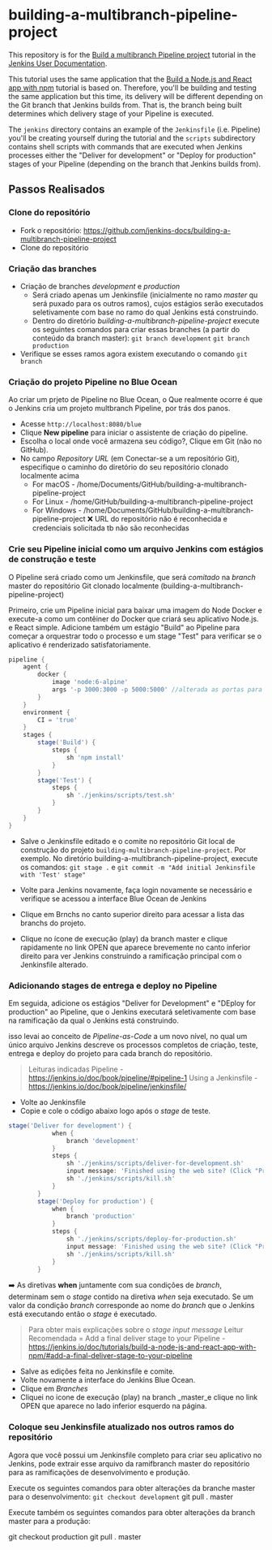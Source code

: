# building-a-multibranch-pipeline-project

This repository is for the
[Build a multibranch Pipeline project](https://jenkins.io/doc/tutorials/build-a-multibranch-pipeline-project/)
tutorial in the [Jenkins User Documentation](https://jenkins.io/doc/).

This tutorial uses the same application that the [Build a Node.js and React app
with
npm](https://jenkins.io/doc/tutorials/build-a-node-js-and-react-app-with-npm/)
tutorial is based on. Therefore, you'll be building and testing the same
application but this time, its delivery will be different depending on the Git
branch that Jenkins builds from. That is, the branch being built determines
which delivery stage of your Pipeline is executed.

The `jenkins` directory contains an example of the `Jenkinsfile` (i.e. Pipeline)
you'll be creating yourself during the tutorial and the `scripts` subdirectory
contains shell scripts with commands that are executed when Jenkins processes
either the "Deliver for development" or "Deploy for production" stages of your
Pipeline (depending on the branch that Jenkins builds from).


## Passos Realisados

### Clone do repositório
- Fork o repositório: https://github.com/jenkins-docs/building-a-multibranch-pipeline-project
- Clone do repositório 

### Criação das branches
- Criação de branches _development_ e _production_
    - Será criado apenas um Jenkinsfile (inicialmente no ramo _master_ qu será puxado para os outros ramos), cujos estágios serão executados seletivamente com base no ramo do qual Jenkins está construindo.
    - Dentro do diretório _building-a-multibranch-pipeline-project_ execute os seguintes comandos para criar essas branches (a partir do conteúdo da branch master):
    `git branch development`
    `git branch production`
- Verifique se esses ramos agora existem executando o comando `git branch`

### Criação do projeto Pipeline no Blue Ocean
Ao criar um prjeto de Pipeline no Blue Ocean, o Que realmente ocorre é que o Jenkins cria um projeto multbranch Pipeline, por trás dos panos. 
- Acesse `http://localhost:8080/blue`
- Clique **New pipeline** para iniciar o assistente de criação do pipeline.
- Escolha o local onde você armazena seu código?, Clique em Git (não no GitHub).
- No campo _Repository URL_ (em Conectar-se a um repositório Git), especifique o caminho do diretório do seu repositório clonado localmente acima
    - For macOS - /home/Documents/GitHub/building-a-multibranch-pipeline-project
    - For Linux - /home/GitHub/building-a-multibranch-pipeline-project
    - For Windows - /home/Documents/GitHub/building-a-multibranch-pipeline-project
 :x: URL do repositório não é reconhecida e credenciais solicitada tb não são reconhecidas

 ### Crie seu Pipeline inicial como um arquivo Jenkins com estágios de construção e teste
O Pipeline será criado como um Jenkinsfile, que será _comitado_ na _branch_ master do repositório Git clonado localmente (building-a-multibranch-pipeline-project)

Primeiro, crie um Pipeline inicial para baixar uma imagem do Node Docker e execute-a como um contêiner do Docker que criará seu aplicativo Node.js. e React simple. Adicione também um estágio "Build" ao Pipeline para começar a orquestrar todo o processo e um stage "Test" para verificar se o aplicativo é renderizado satisfatoriamente.

~~~groovy
pipeline {
    agent {
        docker {
            image 'node:6-alpine'
            args '-p 3000:3000 -p 5000:5000' //alterada as portas para 3001 e 5001
        }
    }
    environment {
        CI = 'true'
    }
    stages {
        stage('Build') {
            steps {
                sh 'npm install'
            }
        }
        stage('Test') {
            steps {
                sh './jenkins/scripts/test.sh'
            }
        }
    }
}
~~~

- Salve o Jenkinsfile editado e o comite no repositório Git local de construção do projeto `building-multibranch-pipeline-project`. Por exemplo. No diretório building-a-multibranch-pipeline-project, execute os comandos:
    `git stage .`
    e
    `git commit -m "Add initial Jenkinsfile with 'Test' stage"`

- Volte para Jenkins novamente, faça login novamente se necessário e verifique se acessou a interface Blue Ocean de Jenkins

- Clique em Brnchs no canto superior direito para acessar a lista das branchs do projeto.

- Clique no ícone de execução (play) da branch master e clique rapidamente no link OPEN que aparece brevemente no canto inferior direito para ver Jenkins construindo a ramificação principal com o Jenkinsfile alterado.

### Adicionando stages de entrega e deploy no Pipeline

Em seguida, adicione os estágios "Deliver for Development" e "DEploy for production" ao Pipeline, que o Jenkins executará seletivamente com base na ramificação da qual o Jenkins está construindo.

isso levai ao conceito de _Pipeline-as-Code_ a um novo nível, no qual um único arquivo Jenkins descreve os processos completos de criação, teste, entrega e deploy do projeto para cada branch do repositório.

> Leituras indicadas
> Pipeline - https://jenkins.io/doc/book/pipeline/#pipeline-1
> Using a Jenkinsfile - https://jenkins.io/doc/book/pipeline/jenkinsfile/

- Volte ao Jenkinsfile
- Copie e cole o código abaixo logo após o _stage_ de teste.

~~~groovy
stage('Deliver for development') {
            when {
                branch 'development'
            }
            steps {
                sh './jenkins/scripts/deliver-for-development.sh'
                input message: 'Finished using the web site? (Click "Proceed" to continue)'
                sh './jenkins/scripts/kill.sh'
            }
        }
        stage('Deploy for production') {
            when {
                branch 'production'
            }
            steps {
                sh './jenkins/scripts/deploy-for-production.sh'
                input message: 'Finished using the web site? (Click "Proceed" to continue)'
                sh './jenkins/scripts/kill.sh'
            }
        }
~~~

:arrow_right: As diretivas **when** juntamente com sua condições de _branch_, determinam sem o _stage_ contido na diretiva _when_ seja executado. Se um valor da condição _branch_ corresponde ao nome do _branch_ que o Jenkins está executando então o _stage_ é executado.

> Para obter mais explicações sobre o _stage input message_ Leitur Recomendada = Add a final deliver stage to your Pipeline - https://jenkins.io/doc/tutorials/build-a-node-js-and-react-app-with-npm/#add-a-final-deliver-stage-to-your-pipeline

- Salve as edições feita no Jenkinsfile e comite.
- Volte novamente a interface do Jenkins Blue Ocean.
- Clique em _Branches_
- Cliquei no icone de execução (play) na branch _master_e clique no link OPEN que aparece no lado inferior esquerdo na página.

### Coloque seu Jenkinsfile atualizado nos outros ramos do repositório
Agora que você possui um Jenkinsfile completo para criar seu aplicativo no Jenkins, pode extrair esse arquivo da ramifbranch master do repositório para as ramificações de desenvolvimento e produção.

Execute os seguintes comandos para obter alterações da branche master para o desenvolvimento:
`git checkout development`
git pull . master

Execute também os seguintes comandos para obter alterações da branch master para a produção:

git checkout production
git pull . master
